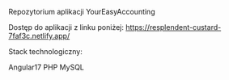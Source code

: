Repozytorium aplikacji YourEasyAccounting

Dostęp do aplikacji z linku poniżej:
https://resplendent-custard-7faf3c.netlify.app/

Stack technologiczny:

Angular17
PHP
MySQL
